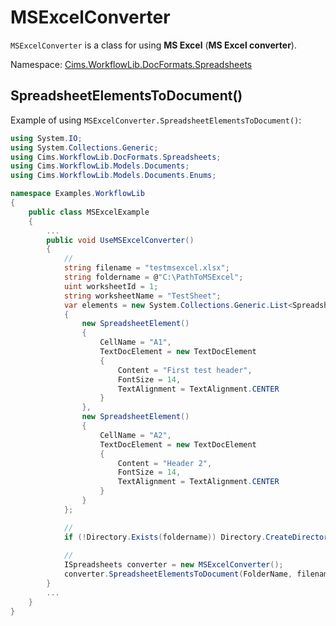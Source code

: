 # MSExcelConverter

`MSExcelConverter` is a class for using **MS Excel** (**MS Excel converter**).

Namespace: [Cims.WorkflowLib.DocFormats.Spreadsheets](Cims.WorkflowLib.DocFormats.Spreadsheets.md)

## SpreadsheetElementsToDocument()

Example of using `MSExcelConverter.SpreadsheetElementsToDocument()`:

```C#
using System.IO;
using System.Collections.Generic; 
using Cims.WorkflowLib.DocFormats.Spreadsheets; 
using Cims.WorkflowLib.Models.Documents; 
using Cims.WorkflowLib.Models.Documents.Enums; 

namespace Examples.WorkflowLib
{
    public class MSExcelExample
    {
        ...
        public void UseMSExcelConverter()
        {
            // 
            string filename = "testmsexcel.xlsx"; 
            string foldername = @"C:\PathToMSExcel"; 
            uint worksheetId = 1; 
            string worksheetName = "TestSheet"; 
            var elements = new System.Collections.Generic.List<SpreadsheetElement>()
            {
                new SpreadsheetElement() 
                {
                    CellName = "A1",
                    TextDocElement = new TextDocElement 
                    {
                        Content = "First test header", 
                        FontSize = 14, 
                        TextAlignment = TextAlignment.CENTER
                    }
                }, 
                new SpreadsheetElement() 
                {
                    CellName = "A2",
                    TextDocElement = new TextDocElement 
                    {
                        Content = "Header 2", 
                        FontSize = 14, 
                        TextAlignment = TextAlignment.CENTER
                    }
                }
            }; 

            // 
            if (!Directory.Exists(foldername)) Directory.CreateDirectory(foldername); 
            
            //
            ISpreadsheets converter = new MSExcelConverter(); 
            converter.SpreadsheetElementsToDocument(FolderName, filename, worksheetId, worksheetName, elements);
        }
        ...
    }
}
```
